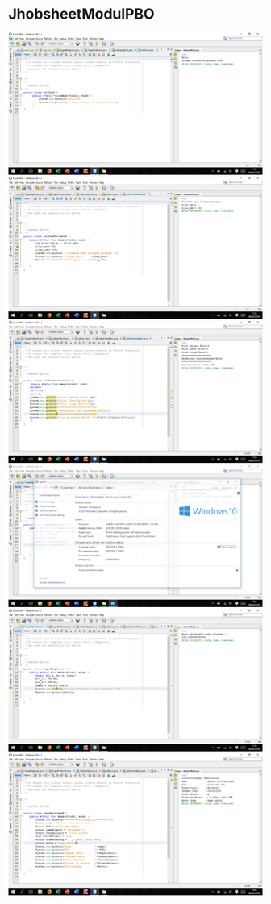 # JhobsheetModulPBO
![Alt text](https://github.com/arfinadevi28/JhobsheetModulPBO/blob/master/Screenshot%20(94).png)
![Alt text](https://github.com/arfinadevi28/JhobsheetModulPBO/blob/master/Screenshot%20(95).png)
![Alt text](https://github.com/arfinadevi28/JhobsheetModulPBO/blob/master/Screenshot%20(96).png)
![Alt text](https://github.com/arfinadevi28/JhobsheetModulPBO/blob/master/Screenshot%20(97).png)
![Alt text](https://github.com/arfinadevi28/JhobsheetModulPBO/blob/master/Screenshot%20(98).png)
![Alt text](https://github.com/arfinadevi28/JhobsheetModulPBO/blob/master/Screenshot%20(99).png)
